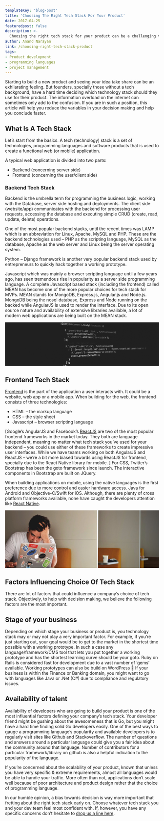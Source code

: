 ```yaml
---
templateKey: 'blog-post'
title: 'Choosing The Right Tech Stack For Your Product'
date: 2017-04-25
featuredpost: false
description: >-
  Choosing the right tech stack for your product can be a challenging task. But how important is getting the right technologies in place from the start?
author: Anand Narayan
link: /choosing-right-tech-stack-product
tags:
- Product development
- programming languages
- project management
---
```

Starting to build a new product and seeing your idea take share can be an exhilarating feeling. But founders, specially those without a tech background, have a hard time deciding which technology stack should they use for their product. The information overload on the internet can sometimes only add to the confusion. If you are in such a position, this article will help you reduce the variables in your decision making and help you conclude faster.

## What Is A Tech Stack
Let’s start from the basics. A tech (technology) stack is a set of technologies, programming languages and software products that is used to create a functional web (or mobile) application.

A typical web application is divided into two parts:

- Backend (concerning server side)
- Frontend (concerning the user/client side)

### Backend Tech Stack
Backend is the umbrella term for programming the business logic, working with the Database, server side hosting and deployments. The client side (website/app) communicates with the backend for processing user requests, accessing the database and executing simple CRUD (create, read, update, delete) operations.

One of the most popular backend stacks, until the recent times was LAMP which is an abbreviation for Linux, Apache, MySQL and PHP. These are the backend technologies used – PHP as the scripting language, MySQL as the database, Apache as the web server and Linux being the server operating system.

Python – Django framework is another very popular backend stack used by entrepreneurs to quickly hack together a working prototype.

Javascript which was mainly a browser scripting language until a few years ago, has seen tremendous rise in popularity as a server side programming language. A complete Javascript based stack (including the frontend) called MEAN has become one of the more popular choices for tech stack for MVPs. MEAN stands for MongoDB, Express.js, Angular.js and Node.js. MongoDB being the nosql database, Express and Node running on the backed while AngularJS is used to render the interface. Due to its open source nature and availability of extensive libraries available, a lot of modern web applications are being built on the MEAN stack.

![how to choose the right tech stack for your software product](./images/choosing-right-tech-stack-2.jpeg)

## Frontend Tech Stack
[Frontend](/front-end-development-company/) is the part of the application a user interacts with. It could be a website, web app or a mobile app. When building for the web, the frontend consists of three technologies:

- HTML – the markup language
- CSS – the style sheet
- Javascript – browser scripting language

[Google’s AngularJS and Facebook’s [ReactJS](/react-js-development/) are two of the most popular frontend frameworks in the market today. They both are language independent, meaning no matter what tech stack you’ve used for your backend – you could use either of these frameworks to create impressive user interfaces. While we have teams working on both AngularJS and ReactJS – we’re a bit more biased towards using ReactJS for frontend, specially due to the React Native library for mobile.
]
For CSS, Twitter’s Bootstrap has been the goto framework since launch. The interactive components in Bootstrap are built on JQuery.

When building applications on mobile, using the native languages is the first preference due to more control and easier hardware access. Java for Android and Objective-C/Swift for iOS. Although, there are plenty of cross platform frameworks available, none have caught the developers attention like [React Native](/react-native-development-company/).

![factors influencing the choice of your tech stack](./images/choosing-right-tech-stack-3.jpeg)

## Factors Influencing Choice Of Tech Stack
There are lot of factors that could influence a company’s choice of tech stack. Objectively, to help with decision making, we believe the following factors are the most important.

## Stage of your business
Depending on which stage your business or product is, you technology stack may or may not play a very important factor. For example, if you’re just starting out, your goal would be to get to the market in the shortest time possible with a working prototype. In such a case any language/framework/CMS tool that lets you put together a working prototype and has the shortest learning curve should be your goto. Ruby on Rails is considered fast for development due to a vast number of ‘gems’ available. Working prototypes can also be build on WordPress 🙂
If your business is within the Finance or Banking domain, you might want to go with languages like Java or .Net (C#) due to compliance and regulatory issues.

## Availability of talent
Availability of developers who are going to build your product is one of the most influential factors defining your company’s tech stack. Your developer friend might be gushing about the awesomeness that is Go, but you might have a hard time finding solid Go developers easily. One of the best ways to gauge a programming language’s popularity and available developers is to regularly visit sites like Github and Stackoverflow. The number of questions and answers around a particular language could give you a fair idea about the community around that language. Number of contributors for a particular framework/library on github is also a helpful indication to the popularity of the language.

If you’re concerned about the scalability of your product, known that unless you have very specific & extreme requirements, almost all languages would be able to handle your traffic. More often than not, applications don’t scale well because of poor architecture and product design rather that the choice of programming language.

In our humble opinion, a bias towards decision is way more important that fretting about the right tech stack early on. Choose whatever tech stack you and your dev team feel most confident with. If, however, you have any specific concerns don’t hesitate to [drop us a line here](/contacts).